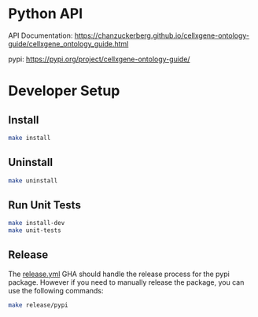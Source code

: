 # Python API

API Documentation: https://chanzuckerberg.github.io/cellxgene-ontology-guide/cellxgene_ontology_guide.html

pypi: https://pypi.org/project/cellxgene-ontology-guide/

# Developer Setup

## Install

```bash
make install
```

## Uninstall

```bash
make uninstall
```

## Run Unit Tests

```bash
make install-dev
make unit-tests
```

## Release

The [release.yml](../../.github/workflows/release.yml) GHA should handle the release process for the pypi package.
However if you need to manually release the package, you can use the following commands:

```bash
make release/pypi
```
